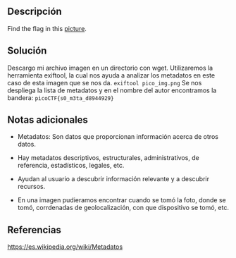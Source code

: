 
## Descripción

Find the flag in this [picture](https://jupiter.challenges.picoctf.org/static/916b07b4c87062c165ace1d3d31ef655/pico_img.png).

## Solución

Descargo mi archivo imagen en un directorio con wget.
Utilizaremos la herramienta exiftool, la cual nos ayuda a analizar los metadatos en este caso de esta imagen que se nos da.
`exiftool pico_img.png`
Se nos despliega la lista de metadatos y en el nombre del autor encontramos la bandera: `picoCTF{s0_m3ta_d8944929}`


## Notas adicionales

- Metadatos: Son datos que proporcionan información acerca de otros datos.
- Hay metadatos descriptivos, estructurales, administrativos, de referencia, estadísticos, legales, etc.
- Ayudan al usuario a descubrir información relevante y a descubrir recursos.

- En una imagen pudieramos encontrar cuando se tomó la foto, donde se tomó, corrdenadas de geolocalización, con que dispositivo se tomó, etc.


## Referencias

https://es.wikipedia.org/wiki/Metadatos